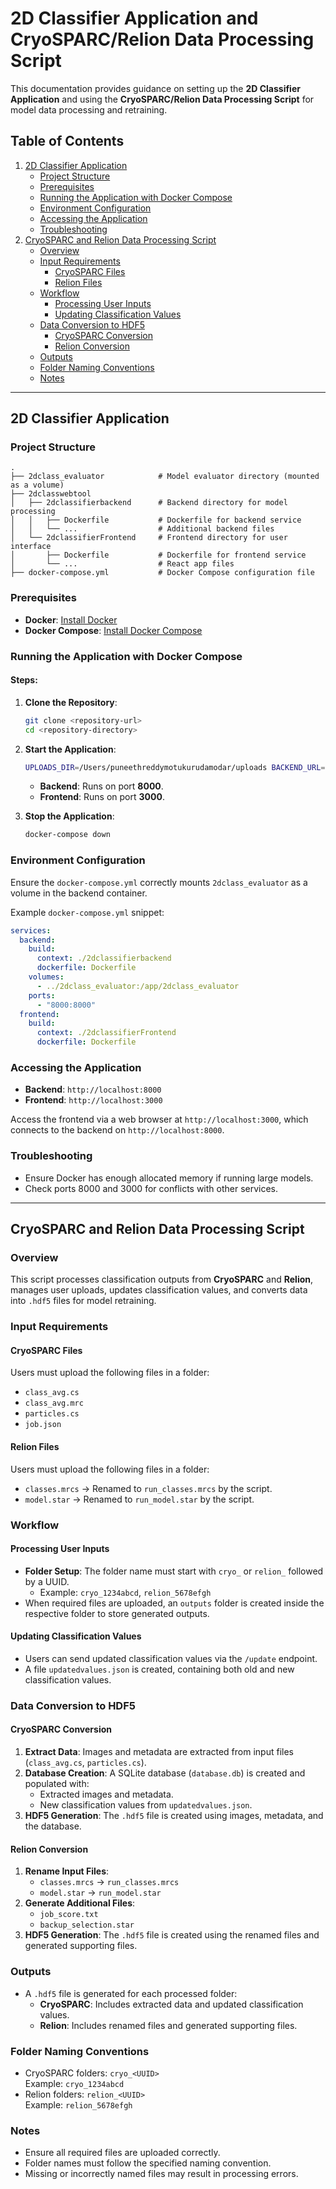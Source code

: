 # 2D Classifier Application and CryoSPARC/Relion Data Processing Script

This documentation provides guidance on setting up the **2D Classifier Application** and using the **CryoSPARC/Relion Data Processing Script** for model data processing and retraining.

## Table of Contents
1. [2D Classifier Application](#2d-classifier-application)
   - [Project Structure](#project-structure)
   - [Prerequisites](#prerequisites)
   - [Running the Application with Docker Compose](#running-the-application-with-docker-compose)
   - [Environment Configuration](#environment-configuration)
   - [Accessing the Application](#accessing-the-application)
   - [Troubleshooting](#troubleshooting)
2. [CryoSPARC and Relion Data Processing Script](#cryosparc-and-relion-data-processing-script)
   - [Overview](#overview)
   - [Input Requirements](#input-requirements)
     - [CryoSPARC Files](#cryosparc-files)
     - [Relion Files](#relion-files)
   - [Workflow](#workflow)
     - [Processing User Inputs](#processing-user-inputs)
     - [Updating Classification Values](#updating-classification-values)
   - [Data Conversion to HDF5](#data-conversion-to-hdf5)
     - [CryoSPARC Conversion](#cryosparc-conversion)
     - [Relion Conversion](#relion-conversion)
   - [Outputs](#outputs)
   - [Folder Naming Conventions](#folder-naming-conventions)
   - [Notes](#notes)

---

## 2D Classifier Application

### Project Structure
```
.
├── 2dclass_evaluator            # Model evaluator directory (mounted as a volume)
├── 2dclasswebtool
│   ├── 2dclassifierbackend      # Backend directory for model processing
│   │   ├── Dockerfile           # Dockerfile for backend service
│   │   └── ...                  # Additional backend files
│   └── 2dclassifierFrontend     # Frontend directory for user interface
│       ├── Dockerfile           # Dockerfile for frontend service
│       └── ...                  # React app files
├── docker-compose.yml           # Docker Compose configuration file
```

### Prerequisites
- **Docker**: [Install Docker](https://docs.docker.com/get-docker/)  
- **Docker Compose**: [Install Docker Compose](https://docs.docker.com/compose/install/)

### Running the Application with Docker Compose
#### Steps:
1. **Clone the Repository**:
   ```bash
   git clone <repository-url>
   cd <repository-directory>
   ```

2. **Start the Application**:
   ```bash
   UPLOADS_DIR=/Users/puneethreddymotukurudamodar/uploads BACKEND_URL=http://localhost:8000 docker-compose up --build
   ```

   - **Backend**: Runs on port **8000**.
   - **Frontend**: Runs on port **3000**.

3. **Stop the Application**:
   ```bash
   docker-compose down
   ```

### Environment Configuration
Ensure the `docker-compose.yml` correctly mounts `2dclass_evaluator` as a volume in the backend container.

Example `docker-compose.yml` snippet:
```yaml
services:
  backend:
    build:
      context: ./2dclassifierbackend
      dockerfile: Dockerfile
    volumes:
      - ../2dclass_evaluator:/app/2dclass_evaluator
    ports:
      - "8000:8000"
  frontend:
    build:
      context: ./2dclassifierFrontend
      dockerfile: Dockerfile
```

### Accessing the Application
- **Backend**: `http://localhost:8000`
- **Frontend**: `http://localhost:3000`

Access the frontend via a web browser at `http://localhost:3000`, which connects to the backend on `http://localhost:8000`.

### Troubleshooting
- Ensure Docker has enough allocated memory if running large models.
- Check ports 8000 and 3000 for conflicts with other services.

---

## CryoSPARC and Relion Data Processing Script

### Overview
This script processes classification outputs from **CryoSPARC** and **Relion**, manages user uploads, updates classification values, and converts data into `.hdf5` files for model retraining.

### Input Requirements

#### CryoSPARC Files
Users must upload the following files in a folder:
- `class_avg.cs`
- `class_avg.mrc`
- `particles.cs`
- `job.json`

#### Relion Files
Users must upload the following files in a folder:
- `classes.mrcs` → Renamed to `run_classes.mrcs` by the script.
- `model.star` → Renamed to `run_model.star` by the script.

### Workflow

#### Processing User Inputs
- **Folder Setup**: The folder name must start with `cryo_` or `relion_` followed by a UUID.
  - Example: `cryo_1234abcd`, `relion_5678efgh`
- When required files are uploaded, an `outputs` folder is created inside the respective folder to store generated outputs.

#### Updating Classification Values
- Users can send updated classification values via the `/update` endpoint.
- A file `updatedvalues.json` is created, containing both old and new classification values.

### Data Conversion to HDF5

#### CryoSPARC Conversion
1. **Extract Data**: Images and metadata are extracted from input files (`class_avg.cs`, `particles.cs`).
2. **Database Creation**: A SQLite database (`database.db`) is created and populated with:
   - Extracted images and metadata.
   - New classification values from `updatedvalues.json`.
3. **HDF5 Generation**: The `.hdf5` file is created using images, metadata, and the database.

#### Relion Conversion
1. **Rename Input Files**:
   - `classes.mrcs` → `run_classes.mrcs`
   - `model.star` → `run_model.star`
2. **Generate Additional Files**:
   - `job_score.txt`
   - `backup_selection.star`
3. **HDF5 Generation**: The `.hdf5` file is created using the renamed files and generated supporting files.

### Outputs
- A `.hdf5` file is generated for each processed folder:
  - **CryoSPARC**: Includes extracted data and updated classification values.
  - **Relion**: Includes renamed files and generated supporting files.

### Folder Naming Conventions
- CryoSPARC folders: `cryo_<UUID>`  
  Example: `cryo_1234abcd`
- Relion folders: `relion_<UUID>`  
  Example: `relion_5678efgh`

### Notes
- Ensure all required files are uploaded correctly.
- Folder names must follow the specified naming convention.
- Missing or incorrectly named files may result in processing errors.
